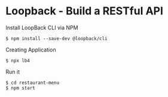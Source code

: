 # Loopback - Build a RESTful API

Install LoopBack CLI via NPM

```
$ npm install --save-dev @loopback/cli
```

Creating Application

```
$ npx lb4
```

Run it

```
$ cd restaurant-menu
$ npm start
```


